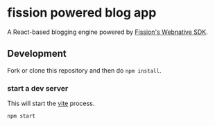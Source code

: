 # fission powered blog app

A React-based blogging engine powered by [Fission's Webnative SDK](https://github.com/fission-suite/webnative).

## Development

Fork or clone this repository and then do `npm install`.

### start a dev server
This will start the [vite](https://vitejs.dev/) process.

```
npm start
```
